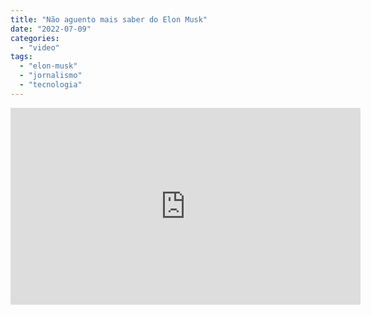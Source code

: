 ```yaml
---
title: "Não aguento mais saber do Elon Musk"
date: "2022-07-09"
categories: 
  - "video"
tags: 
  - "elon-musk"
  - "jornalismo"
  - "tecnologia"
---
```


<iframe width="560" height="315" src="https://www.youtube-nocookie.com/embed/74QBFFSKur0" title="YouTube video player" frameborder="0" allow="accelerometer; autoplay; clipboard-write; encrypted-media; gyroscope; picture-in-picture" allowfullscreen></iframe>
